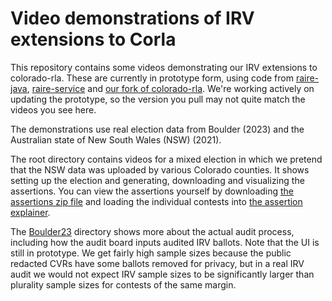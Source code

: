 # Video demonstrations of IRV extensions to Corla

This repository contains some videos demonstrating our IRV extensions to colorado-rla. These are currently in prototype form, using code from [raire-java](https://github.com/DemocracyDevelopers/raire-java), [raire-service](https://github.com/DemocracyDevelopers/raire-service) and [our fork of colorado-rla](https://github.com/DemocracyDevelopers/colorado-rla). We're working actively on updating the prototype, so the version you pull may not quite match the videos you see here.

The demonstrations use real election data from Boulder (2023) and the Australian state of New South Wales (NSW) (2021). 

The root directory contains videos for a mixed election in which we pretend that the NSW data was uploaded by various Colorado counties. It shows setting up the election and generating, downloading and visualizing the assertions. You can view the assertions yourself by downloading [the assertions zip file](https://github.com/DemocracyDevelopers/Videos-And-Large-Files/raw/main/NSW_2021_Boulder_2023_assertions.zip) and loading the individual contests into [the assertion explainer](https://democracydevelopers.github.io/raire-rs/WebContent/explain_assertions.html).

The [Boulder23](https://github.com/DemocracyDevelopers/Videos-And-Large-Files/tree/main/Boulder23Demo) directory shows more about the actual audit process, including how the audit board inputs audited IRV ballots. Note that the UI is still in prototype.  We get fairly high sample sizes because the public redacted CVRs have some ballots removed for privacy, but in a real IRV audit we would not expect IRV sample sizes to be significantly larger than plurality sample sizes for contests of the same margin.
